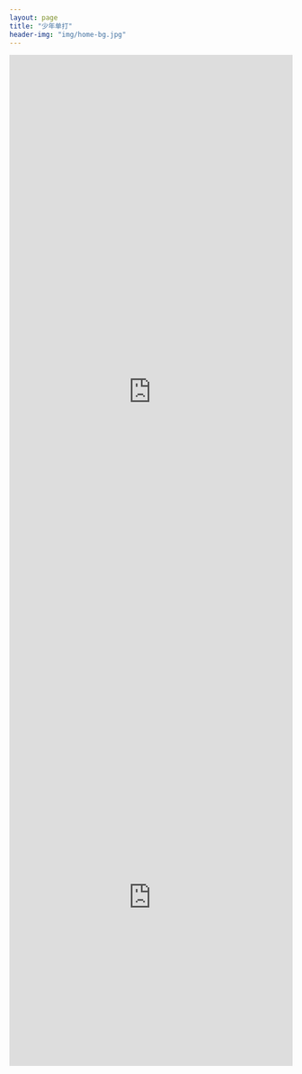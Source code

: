 ```yaml
---
layout: page
title: "少年单打"
header-img: "img/home-bg.jpg"
---
```


<iframe src="https://challonge.com/actc2018jr/module" width="100%" height="1200" frameborder="0" scrolling="auto" allowtransparency="true"></iframe>


<iframe src="https://challonge.com/actc2018jrp/module" width="100%" height="600" frameborder="0" scrolling="auto" allowtransparency="true"></iframe>
